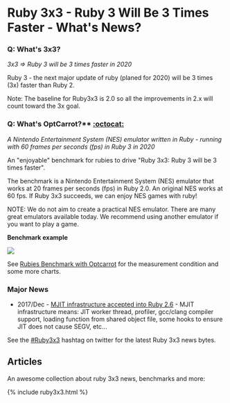 # Ruby 3x3 - Ruby 3 Will Be 3 Times Faster - What's News?



### Q: What's 3x3?

_3x3 => Ruby 3 will be 3 times faster in 2020_ 

Ruby 3 - the next major update of ruby (planed for 2020) will be 3 times (3x) faster than Ruby 2.

Note: The baseline for Ruby3x3 is 2.0 so all the improvements in 2.x will count toward the 3x goal.


### Q: What's OptCarrot?** [:octocat:](https://github.com/mame/optcarrot)

_A Nintendo Entertainment System (NES) emulator written in Ruby - running with 60 frames per seconds (fps) in Ruby 3 in 2020_

An "enjoyable" benchmark for rubies to drive "Ruby 3x3: Ruby 3 will be 3 times faster".

The benchmark is a Nintendo Entertainment System (NES) emulator that works at 20 frames per seconds (fps) in Ruby 2.0. 
An original NES works at 60 fps. If Ruby 3x3 succeeds, we can enjoy NES games with ruby!

NOTE: We do not aim to create a practical NES emulator. 
There are many great emulators available today. 
We recommend using another emulator if you want to play a game.

**Benchmark example**

![](https://raw.githubusercontent.com/mame/optcarrot/master/doc/benchmark-summary.png)

See [Rubies Benchmark with Optcarrot](https://github.com/mame/optcarrot/blob/master/doc/benchmark.md) for the measurement condition and some more charts.


### Major News

- 2017/Dec - [MJIT infrastructure accepted into Ruby 2.6](https://github.com/ruby/ruby/pull/1782) - MJIT infrastructure means: JIT worker thread, profiler, gcc/clang compiler support, loading function from shared object file, some hooks to ensure JIT does not cause SEGV, etc...

See the [#Ruby3x3](https://twitter.com/hashtag/Ruby3x3) hashtag on twitter for the latest Ruby 3x3 news bytes.



## Articles

An awesome collection about ruby 3x3 news, benchmarks and more:

{% include ruby3x3.html %}
